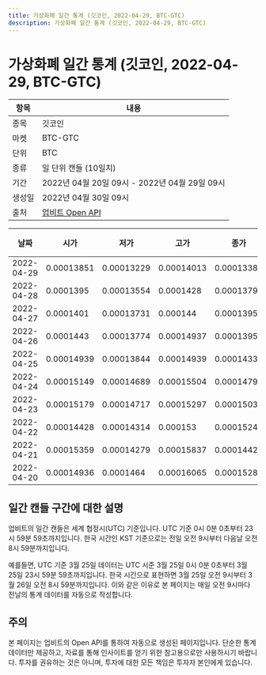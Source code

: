 ```yaml
---
title: 가상화폐 일간 통계 (깃코인, 2022-04-29, BTC-GTC)
description: 가상화폐 일간 통계 (깃코인, 2022-04-29, BTC-GTC)
---
```



가상화폐 일간 통계 (깃코인, 2022-04-29, BTC-GTC)
===

|항목|내용|
|--|--|
|종목|깃코인|
|마켓|BTC-GTC|
|단위|BTC|
|종류|일 단위 캔들 (10일치)|
|기간|2022년 04월 20일 09시 - 2022년 04월 29일 09시|
|생성일|2022년 04월 30일 09시|
|출처|[업비트 Open API](https://docs.upbit.com)|


|날짜|시가|저가|고가|종가|비고|
|--|--|--|--|--|--|
|2022-04-29|0.00013851|0.00013229|0.00014013|0.0001338|    |
|2022-04-28|0.0001395|0.00013554|0.0001428|0.00013797|    |
|2022-04-27|0.0001401|0.00013731|0.000144|0.0001395|    |
|2022-04-26|0.0001443|0.00013774|0.00014937|0.0001395|    |
|2022-04-25|0.00014939|0.00013844|0.00014939|0.00014339|    |
|2022-04-24|0.00015149|0.00014689|0.00015504|0.0001479|    |
|2022-04-23|0.00015179|0.00014717|0.00015297|0.00015031|    |
|2022-04-22|0.00014428|0.00014314|0.000153|0.0001524|    |
|2022-04-21|0.00015359|0.00014279|0.00015837|0.00014428|    |
|2022-04-20|0.00014936|0.0001464|0.00016065|0.00015285|    |


일간 캔들 구간에 대한 설명
---


업비트의 일간 캔들은 세계 협정시(UTC) 기준입니다. 
UTC 기준 0시 0분 0초부터 23시 59분 59초까지입니다. 
한국 시간인 KST 기준으로는 전일 오전 9시부터 다음날 오전 8시 59분까지입니다. 


예를들면, UTC 기준 3월 25일 데이터는 UTC 시준 3월 25일 0시 0분 0초부터 3월 25일 23시 59분 59초까지입니다. 
한국 시간으로 표현하면 3월 25일 오전 9시부터 3월 26일 오전 8시 59분까지입니다. 
이와 같은 이유로 본 페이지는 매일 오전 9시마다 전날의 통계 데이터를 자동으로 작성합니다. 


주의
---


본 페이지는 업비트의 Open API를 통하여 자동으로 생성된 페이지입니다. 
단순한 통계 데이터만 제공하고, 자료를 통해 인사이트를 얻기 위한 참고용으로만 사용하시기 바랍니다. 
투자를 권유하는 것은 아니며, 투자에 대한 모든 책임은 투자자 본인에게 있습니다. 
